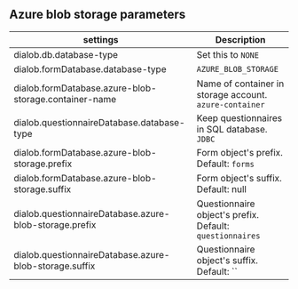 
## Azure blob storage parameters

| settings                                                  | Description                                              |
|-----------------------------------------------------------|----------------------------------------------------------|
| dialob.db.database-type                                   | Set this to `NONE`                                       |
| dialob.formDatabase.database-type                         | `AZURE_BLOB_STORAGE`                                     |
| dialob.formDatabase.azure-blob-storage.container-name     | Name of container in storage account. `azure-container`  |
| dialob.questionnaireDatabase.database-type                | Keep questionnaires in SQL database. `JDBC`              |
| dialob.formDatabase.azure-blob-storage.prefix             | Form object's prefix. Default: `forms`                   |
| dialob.formDatabase.azure-blob-storage.suffix             | Form object's suffix. Default: null                      |
| dialob.questionnaireDatabase.azure-blob-storage.prefix    | Questionnaire object's prefix. Default: `questionnaires` |
| dialob.questionnaireDatabase.azure-blob-storage.suffix    | Questionnaire object's suffix. Default: ``               |


